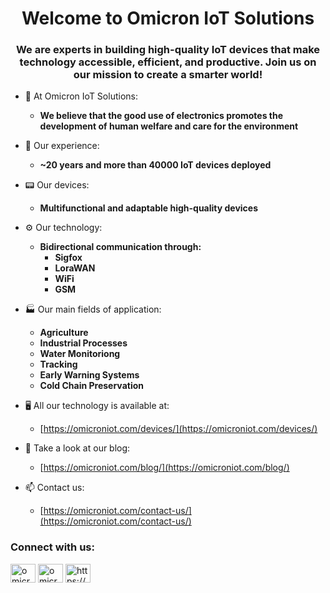 <h1 align="center"> Welcome to Omicron IoT Solutions</h1>
<h3 align="center"> We are experts in building high-quality IoT devices that make technology accessible, efficient, and productive. Join us on our mission to create a smarter world!</h3>

- 🏢 At Omicron IoT Solutions:
	- **We believe that the good use of electronics promotes the development of human welfare and care for the environment**

- 📄 Our experience:
	- **~20 years and more than 40000 IoT devices deployed**

- 📟 Our devices:
	- **Multifunctional and adaptable high-quality devices**

- ⚙️ Our technology:
	- **Bidirectional communication through:**
 		- **Sigfox**
		- **LoraWAN**
		- **WiFi**
		- **GSM**
  
- 🏭 Our main fields of application:
	- **Agriculture**
 	- **Industrial Processes**
  - **Water Monitoriong**
  - **Tracking**
  - **Early Warning Systems**
  - **Cold Chain Preservation**
 
- 🖥️ All our technology is available at:
	- [https://omicroniot.com/devices/](https://omicroniot.com/devices/)

- 📝 Take a look at our blog:
	- [https://omicroniot.com/blog/](https://omicroniot.com/blog/)

- 📫 Contact us:
	- [https://omicroniot.com/contact-us/](https://omicroniot.com/contact-us/)





<h3 align="left">Connect with us:</h3>
<p align="left">
<a href="https://www.linkedin.com/company/omicron-iot/" target="blank"><img align="center" src="https://raw.githubusercontent.com/rahuldkjain/github-profile-readme-generator/master/src/images/icons/Social/linked-in-alt.svg" alt="omicron iot" height="30" width="40" /></a>
<a href="https://instagram.com/omicron_iotsolutions" target="blank"><img align="center" src="https://raw.githubusercontent.com/rahuldkjain/github-profile-readme-generator/master/src/images/icons/Social/instagram.svg" alt="omicron_iotsolutions" height="30" width="40" /></a>
<a href="/https://omicroniot.com/" target="blank"><img align="center" src="https://raw.githubusercontent.com/rahuldkjain/github-profile-readme-generator/master/src/images/icons/Social/rss.svg" alt="https://omicroniot.com/" height="30" width="40" /></a>
</p>
